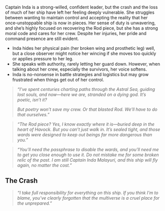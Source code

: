 Captain Inda is a strong-willed, confident leader, but the crash and the loss of much of her ship have left her feeling deeply vulnerable. She struggles between wanting to maintain control and accepting the reality that her once-unstoppable ship is now in pieces. Her sense of duty is unwavering, and she’s highly focused on recovering the Rod piece, but she has a strong moral code and cares for her crew. Despite her injuries, her pride and command presence are still evident.

- Inda hides her physical pain (her broken wing and prosthetic leg) well, but a close observer might notice her wincing if she moves too quickly or applies pressure to her leg.
- She speaks with authority, rarely letting her guard down. However, when talking about her crew, especially the survivors, her voice softens.
- Inda is no-nonsense in battle strategies and logistics but may grow frustrated when things get out of her control.

> _“I’ve spent centuries charting paths through the Astral Sea, guiding lost souls, and now—here we are, stranded on a dying god. It’s poetic, isn’t it?_
> 
> *But poetry won’t save my crew. Or that blasted Rod. We’ll have to do that ourselves.”*

> _“The Rod piece? Yes, I know exactly where it is—buried deep in the heart of Havock. But you can’t just walk in. It’s sealed tight, and those wards were designed to keep out beings far more dangerous than you.”_

> _“You’ll need the passphrase to disable the wards, and you’ll need me to get you close enough to use it. Do not mistake me for some broken relic of the past. I am still Captain Inda Malayuri, and this ship will fly again, no matter the cost.”_

## The Crash

> _“I take full responsibility for everything on this ship. If you think I’m to blame, you’ve clearly forgotten that the multiverse is a cruel place for the unprepared.”_